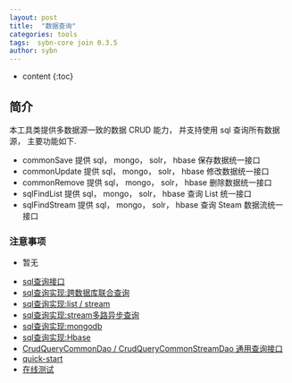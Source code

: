 ```yaml
---
layout: post
title:  "数据查询"
categories: tools
tags:  sybn-core join 0.3.5
author: sybn
---
```


* content
{:toc}

## 简介

本工具类提供多数据源一致的数据 CRUD 能力， 并支持使用 sql 查询所有数据源， 主要功能如下.

* commonSave 提供 sql， mongo， solr， hbase 保存数据统一接口
* commonUpdate 提供 sql， mongo， solr， hbase 修改数据统一接口
* commonRemove 提供 sql， mongo， solr， hbase 删除数据统一接口
* sqlFindList 提供 sql， mongo， solr， hbase 查询 List 统一接口
* sqlFindStream 提供 sql， mongo， solr， hbase 查询 Steam 数据流统一接口


### 注意事项 

* 暂无
- [sql查询接口]({{site.baseurl}}/2018/04/24/sql-ddl-dao/)
- [sql查询实现:跨数据库联合查询]({{site.baseurl}}/2018/12/20/sybn-dao-multiple-impl/)
- [sql查询实现:list / stream]({{site.baseurl}}/2018/09/13/datas-sql-ddl-engine/)
- [sql查询实现:stream多路异步查询]({{site.baseurl}}/2018/10/15/sql_ddl_dao_stream_async_impl/)
- [sql查询实现:mongodb]({{site.baseurl}}/2018/09/17/mongo-dao-by-sql/)
- [sql查询实现:Hbase]({{site.baseurl}}/2019/05/16/hbase-dao/)
- [CrudQueryCommonDao / CrudQueryCommonStreamDao 通用查询接口]({{site.baseurl}}/2018/03/28/crud-query-common-dao/)
- [quick-start]({{site.baseurl}}/2019/07/25/quick-start/)
- [在线测试]({{site.baseurl}}/2019/07/25/web-sql/)

